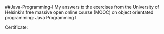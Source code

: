 ##Java-Programming-I
My answers to the exercises from the University of Helsinki’s free massive open online course (MOOC) on object orientated programming: Java Programming I.

Certificate:
